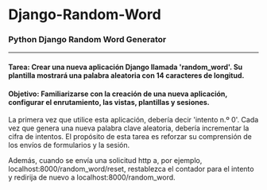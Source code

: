 # Django-Random-Word

### Python Django Random Word Generator
--------------------------------------------------------------------------------------------------------------------------------------------------
#### Tarea: Crear una nueva aplicación Django llamada 'random_word'. Su plantilla mostrará una palabra aleatoria con 14 caracteres de longitud.
#### Objetivo: Familiarizarse con la creación de una nueva aplicación, configurar el enrutamiento, las vistas, plantillas y sesiones.

La primera vez que utilice esta aplicación, debería decir 'intento n.º 0'. Cada vez que genera una nueva palabra clave aleatoria, debería incrementar la cifra de intentos. El propósito de esta tarea es reforzar su comprensión de los envíos de formularios y la sesión.

Además, cuando se envía una solicitud http a, por ejemplo, localhost:8000/random_word/reset, restablezca el contador para el intento y redirija de nuevo a localhost:8000/random_word.


